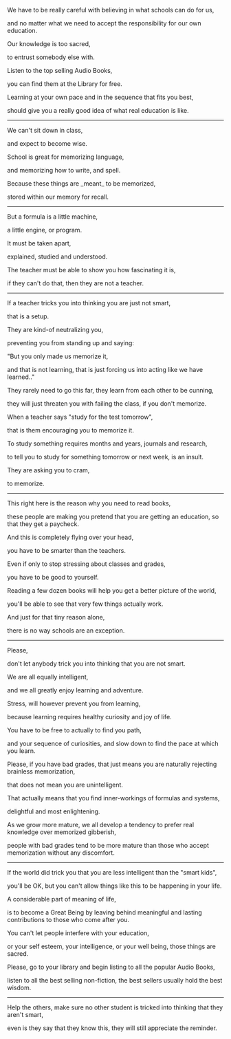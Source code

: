 We have to be really careful with believing in what schools can do for us,

and no matter what we need to accept the responsibility for our own education.

Our knowledge is too sacred,

to entrust somebody else with.

Listen to the top selling Audio Books,

you can find them at the Library for free.

Learning at your own pace and in the sequence that fits you best,

should give you a really good idea of what real education is like.

---

We can't sit down in class,

and expect to become wise.

School is great for memorizing language,

and memorizing how to write, and spell.

Because these things are \_meant\_ to be memorized,

stored within our memory for recall.

---

But a formula is a little machine,

a little engine, or program.

It must be taken apart,

explained, studied and understood.

The teacher must be able to show you how fascinating it is,

if they can't do that, then they are not a teacher.

---

If a teacher tricks you into thinking you are just not smart,

that is a setup.

They are kind-of neutralizing you,

preventing you from standing up and saying:

"But you only made us memorize it,

and that is not learning, that is just forcing us into acting like we have learned.."

They rarely need to go this far, they learn from each other to be cunning,

they will just threaten you with failing the class, if you don't memorize.

When a teacher says "study for the test tomorrow",

that is them encouraging you to memorize it.

To study something requires months and years, journals and research,

to tell you to study for something tomorrow or next week, is an insult.

They are asking you to cram,

to memorize.

---

This right here is the reason why you need to read books,

these people are making you pretend that you are getting an education, so that they get a paycheck.

And this is completely flying over your head,

you have to be smarter than the teachers.

Even if only to stop stressing about classes and grades,

you have to be good to yourself.

Reading a few dozen books will help you get a better picture of the world,

you'll be able to see that very few things actually work.

And just for that tiny reason alone,

there is no way schools are an exception.

---

Please,

don't let anybody trick you into thinking that you are not smart.

We are all equally intelligent,

and we all greatly enjoy learning and adventure.

Stress, will however prevent you from learning,

because learning requires healthy curiosity and joy of life.

You have to be free to actually to find you path,

and your sequence of curiosities, and slow down to find the pace at which you learn.

Please, if you have bad grades, that just means you are naturally rejecting brainless memorization,

that does not mean you are unintelligent.

That actually means that you find inner-workings of formulas and systems,

delightful and most enlightening.

As we grow more mature, we all develop a tendency to prefer real knowledge over memorized gibberish,

people with bad grades tend to be more mature than those who accept memorization without any discomfort.

---

If the world did trick you that you are less intelligent than the "smart kids",

you'll be OK, but you can't allow things like this to be happening in your life.

A considerable part of meaning of life,

is to become a Great Being by leaving behind meaningful and lasting contributions to those who come after you.

You can't let people interfere with your education,

or your self esteem, your intelligence, or your well being, those things are sacred.

Please, go to your library and begin listing to all the popular Audio Books,

listen to all the best selling non-fiction, the best sellers usually hold the best wisdom.

---

Help the others, make sure no other student is tricked into thinking that they aren't smart,

even is they say that they know this, they will still appreciate the reminder.
